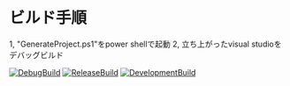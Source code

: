 # ビルド手順
1, "GenerateProject.ps1"をpower shellで起動
2, 立ち上がったvisual studioをデバッグビルド


[![DebugBuild](https://github.com/OonoYouji/ONEngine/actions/workflows/DebugBuild.yml/badge.svg)](https://github.com/OonoYouji/ONEngine/actions/workflows/DebugBuild.yml)
[![ReleaseBuild](https://github.com/OonoYouji/ONEngine/actions/workflows/ReleaseBuild.yml/badge.svg)](https://github.com/OonoYouji/ONEngine/actions/workflows/ReleaseBuild.yml)
[![DevelopmentBuild](https://github.com/OonoYouji/ONEngine/actions/workflows/ReleaseBuild.yml/badge.svg)](https://github.com/OonoYouji/ONEngine/actions/workflows/DevelopmentBuild.yml)
